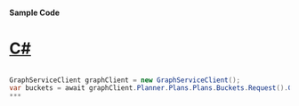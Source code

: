 #### Sample Code
# [C#](#tab/c-sharp)

```C#

GraphServiceClient graphClient = new GraphServiceClient();
var buckets = await graphClient.Planner.Plans.Plans.Buckets.Request().GetAsync();
*** 

```